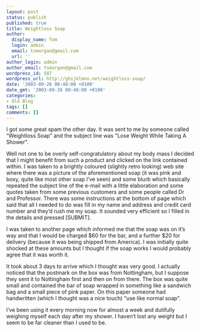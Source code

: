```yaml
---
layout: post
status: publish
published: true
title: Weightloss Soap
author:
  display_name: Tom
  login: admin
  email: tsmorgan@gmail.com
  url: ''
author_login: admin
author_email: tsmorgan@gmail.com
wordpress_id: 587
wordpress_url: http://ghijklmno.net/weightloss-soap/
date: '2003-09-26 08:48:00 +0100'
date_gmt: '2003-09-26 08:48:00 +0100'
categories:
- Old Blog
tags: []
comments: []
---
```

<p>I got some great spam the other day. It was sent to me by someone called &#8220;Weightloss Soap&#8221; and the subject line was "Lose  Weight While Taking A Shower".</p>

<p>Well not one to be overly self-congratulatory about my body mass I decided that I might benefit from such a product and clicked on the link contained within. I was taken to a brightly coloured (slightly retro looking) web site where there was a picture of the aforementioned soap (it was pink and boxy, quite like most other soap I&#8217;ve seen) and some blurb which basically repeated the subject line of the e-mail with a little elaboration and some quotes taken from some previous customers and some people called Dr and Professor. There was some instructions at the bottom of page which said that all I needed to do was fill in my name and address and credit card number and they&#8217;d rush me my soap. It sounded very efficient so I filled in the details and pressed [SUBMIT].</p>

<p>I was taken to another page which informed me that the soap was on it&#8217;s way and that I would be charged $60 for the bar, and a further $20 for delivery (because it was being shipped from America). I was initially quite shocked at these amounts but I thought if the soap works I would probably agree that it was worth it.</p>

<p>It took about 3 days to arrive which I thought was very good. I actually noticed that the postmark on the box was from Nottingham, but I suppose they sent it to Nottingham first and then on from there. The box was quite small and contained the bar of soap wrapped in something like a sandwich bag and a small piece of pink paper. On this paper someone had handwritten (which I thought was a nice touch) "use like normal soap".</p>

<p class="firstpar">I&#8217;ve been using it every morning now for almost a week and dutifully weighing myself each day after my shower. I haven&#8217;t lost any weight but I seem to be far cleaner than I used to be.</p>

